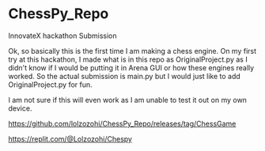 # ChessPy_Repo
InnovateX hackathon Submission

Ok, so basically this is the first time I am making a chess engine. On my first try at this hackathon, I made what is in this repo as OriginalProject.py as I didn't know if I would be putting it in Arena GUI or how these engines really worked. So the actual submission is main.py but I would just like to add OriginalProject.py for fun.

I am not sure if this will even work as I am unable to test it out on my own device.

https://github.com/lolzozohi/ChessPy_Repo/releases/tag/ChessGame

https://replit.com/@Lolzozohi/Chespy
